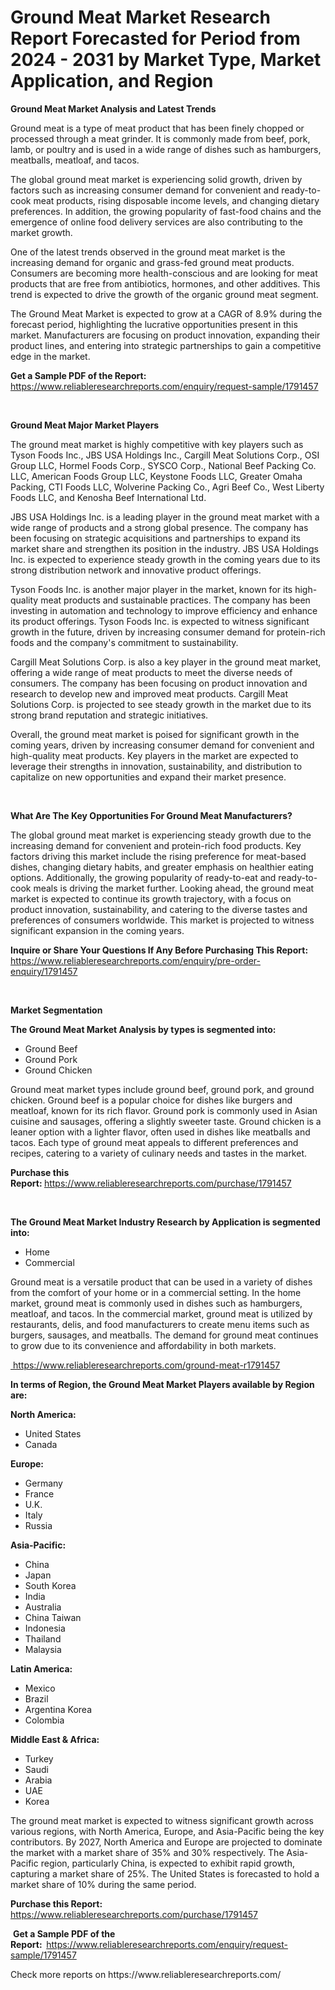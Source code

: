 <p><h1>Ground Meat Market Research Report Forecasted for Period from 2024 -  2031 by Market Type, Market Application, and Region</h1></p><p><strong>Ground Meat Market Analysis and Latest Trends</strong></p>
<p><p>Ground meat is a type of meat product that has been finely chopped or processed through a meat grinder. It is commonly made from beef, pork, lamb, or poultry and is used in a wide range of dishes such as hamburgers, meatballs, meatloaf, and tacos.</p><p>The global ground meat market is experiencing solid growth, driven by factors such as increasing consumer demand for convenient and ready-to-cook meat products, rising disposable income levels, and changing dietary preferences. In addition, the growing popularity of fast-food chains and the emergence of online food delivery services are also contributing to the market growth.</p><p>One of the latest trends observed in the ground meat market is the increasing demand for organic and grass-fed ground meat products. Consumers are becoming more health-conscious and are looking for meat products that are free from antibiotics, hormones, and other additives. This trend is expected to drive the growth of the organic ground meat segment.</p><p>The Ground Meat Market is expected to grow at a CAGR of 8.9% during the forecast period, highlighting the lucrative opportunities present in this market. Manufacturers are focusing on product innovation, expanding their product lines, and entering into strategic partnerships to gain a competitive edge in the market.</p></p>
<p><strong>Get a Sample PDF of the Report:&nbsp;</strong> <a href="https://www.reliableresearchreports.com/enquiry/request-sample/1791457">https://www.reliableresearchreports.com/enquiry/request-sample/1791457</a></p>
<p>&nbsp;</p>
<p><strong>Ground Meat Major Market Players</strong></p>
<p><p>The ground meat market is highly competitive with key players such as Tyson Foods Inc., JBS USA Holdings Inc., Cargill Meat Solutions Corp., OSI Group LLC, Hormel Foods Corp., SYSCO Corp., National Beef Packing Co. LLC, American Foods Group LLC, Keystone Foods LLC, Greater Omaha Packing, CTI Foods LLC, Wolverine Packing Co., Agri Beef Co., West Liberty Foods LLC, and Kenosha Beef International Ltd.</p><p>JBS USA Holdings Inc. is a leading player in the ground meat market with a wide range of products and a strong global presence. The company has been focusing on strategic acquisitions and partnerships to expand its market share and strengthen its position in the industry. JBS USA Holdings Inc. is expected to experience steady growth in the coming years due to its strong distribution network and innovative product offerings.</p><p>Tyson Foods Inc. is another major player in the market, known for its high-quality meat products and sustainable practices. The company has been investing in automation and technology to improve efficiency and enhance its product offerings. Tyson Foods Inc. is expected to witness significant growth in the future, driven by increasing consumer demand for protein-rich foods and the company's commitment to sustainability.</p><p>Cargill Meat Solutions Corp. is also a key player in the ground meat market, offering a wide range of meat products to meet the diverse needs of consumers. The company has been focusing on product innovation and research to develop new and improved meat products. Cargill Meat Solutions Corp. is projected to see steady growth in the market due to its strong brand reputation and strategic initiatives.</p><p>Overall, the ground meat market is poised for significant growth in the coming years, driven by increasing consumer demand for convenient and high-quality meat products. Key players in the market are expected to leverage their strengths in innovation, sustainability, and distribution to capitalize on new opportunities and expand their market presence.</p></p>
<p>&nbsp;</p>
<p><strong>What Are The Key Opportunities For Ground Meat Manufacturers?</strong></p>
<p><p>The global ground meat market is experiencing steady growth due to the increasing demand for convenient and protein-rich food products. Key factors driving this market include the rising preference for meat-based dishes, changing dietary habits, and greater emphasis on healthier eating options. Additionally, the growing popularity of ready-to-eat and ready-to-cook meals is driving the market further. Looking ahead, the ground meat market is expected to continue its growth trajectory, with a focus on product innovation, sustainability, and catering to the diverse tastes and preferences of consumers worldwide. This market is projected to witness significant expansion in the coming years.</p></p>
<p><strong>Inquire or Share Your Questions If Any Before Purchasing This Report:</strong> <a href="https://www.reliableresearchreports.com/enquiry/pre-order-enquiry/1791457">https://www.reliableresearchreports.com/enquiry/pre-order-enquiry/1791457</a></p>
<p>&nbsp;</p>
<p><strong>Market Segmentation</strong></p>
<p><strong>The Ground Meat Market Analysis by types is segmented into:</strong></p>
<p><ul><li>Ground Beef</li><li>Ground Pork</li><li>Ground Chicken</li></ul></p>
<p><p>Ground meat market types include ground beef, ground pork, and ground chicken. Ground beef is a popular choice for dishes like burgers and meatloaf, known for its rich flavor. Ground pork is commonly used in Asian cuisine and sausages, offering a slightly sweeter taste. Ground chicken is a leaner option with a lighter flavor, often used in dishes like meatballs and tacos. Each type of ground meat appeals to different preferences and recipes, catering to a variety of culinary needs and tastes in the market.</p></p>
<p><strong>Purchase this Report:&nbsp;</strong><a href="https://www.reliableresearchreports.com/purchase/1791457">https://www.reliableresearchreports.com/purchase/1791457</a></p>
<p>&nbsp;</p>
<p><strong>The Ground Meat Market Industry Research by Application is segmented into:</strong></p>
<p><ul><li>Home</li><li>Commercial</li></ul></p>
<p><p>Ground meat is a versatile product that can be used in a variety of dishes from the comfort of your home or in a commercial setting. In the home market, ground meat is commonly used in dishes such as hamburgers, meatloaf, and tacos. In the commercial market, ground meat is utilized by restaurants, delis, and food manufacturers to create menu items such as burgers, sausages, and meatballs. The demand for ground meat continues to grow due to its convenience and affordability in both markets.</p></p>
<p><a href="https://www.reliableresearchreports.com/ground-meat-r1791457">&nbsp;https://www.reliableresearchreports.com/ground-meat-r1791457</a></p>
<p><strong>In terms of Region, the Ground Meat Market Players available by Region are:</strong></p>
<p>
    <p> <strong> North America: </strong>
        <ul>
            <li>United States</li>
            <li>Canada</li>
        </ul>
        </p> 
    <p> <strong> Europe: </strong>
        <ul>
            <li>Germany</li>
            <li>France</li>
            <li>U.K.</li>
            <li>Italy</li>
            <li>Russia</li>
        </ul>
        </p> 
    <p> <strong> Asia-Pacific: </strong>
        <ul>
            <li>China</li>
            <li>Japan</li>
            <li>South Korea</li>
            <li>India</li>
            <li>Australia</li>
            <li>China Taiwan</li>
            <li>Indonesia</li>
            <li>Thailand</li>
            <li>Malaysia</li>
        </ul>
        </p> 
    <p> <strong> Latin America: </strong>
        <ul>
            <li>Mexico</li>
            <li>Brazil</li>
            <li>Argentina Korea</li>
            <li>Colombia</li>
        </ul>
        </p> 
    <p> <strong> Middle East & Africa: </strong>
        <ul>
            <li>Turkey</li>
            <li>Saudi</li>
            <li>Arabia</li>
            <li>UAE</li>
            <li>Korea</li>
        </ul>
    </p>
    </p>
<p><p>The ground meat market is expected to witness significant growth across various regions, with North America, Europe, and Asia-Pacific being the key contributors. By 2027, North America and Europe are projected to dominate the market with a market share of 35% and 30% respectively. The Asia-Pacific region, particularly China, is expected to exhibit rapid growth, capturing a market share of 25%. The United States is forecasted to hold a market share of 10% during the same period.</p></p>
<p><strong>Purchase this Report: </strong><a href="https://www.reliableresearchreports.com/purchase/1791457">https://www.reliableresearchreports.com/purchase/1791457</a></p>
<p>&nbsp;<strong>Get a Sample PDF of the Report:&nbsp;&nbsp;</strong><a href="https://www.reliableresearchreports.com/enquiry/request-sample/1791457">https://www.reliableresearchreports.com/enquiry/request-sample/1791457</a></p>
<p><strong></strong></p>
<p>Check more reports on https://www.reliableresearchreports.com/</p>